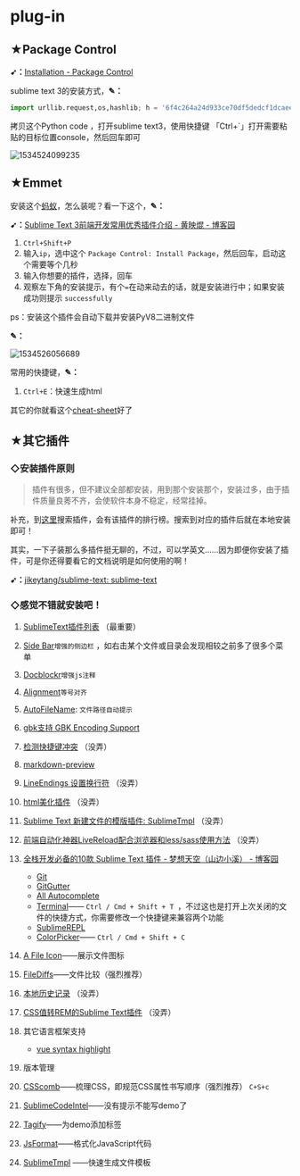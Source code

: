 # plug-in

## ★Package Control

**➹：**[Installation - Package Control](https://packagecontrol.io/installation)

sublime text 3的安装方式，**✎：**

```python
import urllib.request,os,hashlib; h = '6f4c264a24d933ce70df5dedcf1dcaee' + 'ebe013ee18cced0ef93d5f746d80ef60'; pf = 'Package Control.sublime-package'; ipp = sublime.installed_packages_path(); urllib.request.install_opener( urllib.request.build_opener( urllib.request.ProxyHandler()) ); by = urllib.request.urlopen( 'http://packagecontrol.io/' + pf.replace(' ', '%20')).read(); dh = hashlib.sha256(by).hexdigest(); print('Error validating download (got %s instead of %s), please try manual install' % (dh, h)) if dh != h else open(os.path.join( ipp, pf), 'wb' ).write(by)
```

拷贝这个Python code ，打开sublime text3，使用快捷键 「Ctrl+`」打开需要粘贴的目标位置console，然后回车即可

![1534524099235](C:/Users/ADMINI~1/AppData/Local/Temp/1534524099235.png)

## ★Emmet

安装这个[蚂蚁](https://github.com/emmetio/emmet)，怎么装呢？看一下这个，**✎：**

**➹：**[Sublime Text 3前端开发常用优秀插件介绍 - 黄映焜 - 博客园](http://www.cnblogs.com/hykun/p/sublimeText3.html)

1. `Ctrl+Shift+P`
2. 输入`ip`，选中这个 `Package Control: Install Package`，然后回车，启动这个需要等个几秒
3. 输入你想要的插件，选择，回车
4. 观察左下角的安装提示，有个`=`在动来动去的话，就是安装进行中；如果安装成功则提示 `successfully`

ps：安装这个插件会自动下载并安装PyV8二进制文件 

**✎：**

![1534526056689](C:/Users/ADMINI~1/AppData/Local/Temp/1534526056689.png)

常用的快捷键，**✎：**

1. `Ctrl+E`：快速生成html

其它的你就看这个[cheat-sheet](https://docs.emmet.io/cheat-sheet/)好了

## ★其它插件

### ◇安装插件原则

> 插件有很多，但不建议全部都安装，用到那个安装那个，安装过多，由于插件质量良莠不齐，会使软件本身不稳定，经常挂掉。 

补充，到[这里](https://packagecontrol.io/browse)搜索插件，会有该插件的排行榜。搜索到对应的插件后就在本地安装即可！

其实，一下子装那么多插件挺无聊的，不过，可以学英文……因为即便你安装了插件，可是你还得要看它的文档说明是如何使用的啊！

**➹：**[jikeytang/sublime-text: sublime-text](https://github.com/jikeytang/sublime-text)

### ◇感觉不错就安装吧！

1. [SublimeText插件列表](https://sublime.wbond.net/) （最重要）
2. [Side Bar](https://github.com/titoBouzout/SideBarEnhancements)`增强的侧边栏` ，如右击某个文件或目录会发现相较之前多了很多个菜单
3. [Docblockr](https://github.com/spadgos/sublime-jsdocs)`增强js注释` 
4. [Alignment](https://github.com/wbond/sublime_alignment)`等号对齐` 
5. [AutoFileName](https://github.com/BoundInCode/AutoFileName): `文件路径自动提示` 
6. [gbk支持 GBK Encoding Support](https://github.com/akira-cn/sublime-gbk) 
7. [检测快捷键冲突](http://www.welefen.com/keymapmanager-add-check-plugins-keymap-conflict-feature.html) （没弄）
8. [markdown-preview](https://github.com/revolunet/sublimetext-markdown-preview)
9. [LineEndings 设置换行符](https://github.com/SublimeText/LineEndings) （没弄）
10. [html美化插件](https://github.com/rehorn/sublime-htmlbeautify) （没弄）
11. [Sublime Text 新建文件的模版插件: SublimeTmpl](http://www.fantxi.com/blog/archives/sublime-template-engine-sublimetmpl/) （没弄）
12. [前端自动化神器LiveReload配合浏览器和less/sass使用方法](http://www.cnblogs.com/liu-l/p/3902100.html) （没弄）
13. [全栈开发必备的10款 Sublime Text 插件 - 梦想天空（山边小溪） - 博客园](http://www.cnblogs.com/lhb25/p/10-essential-sublime-text-plugins.html)

    - [Git](https://packagecontrol.io/packages/Git)
    - [GitGutter](https://github.com/jisaacks/GitGutter)
    - [All Autocomplete](https://packagecontrol.io/packages/All%20Autocomplete) 
    - [Terminal](https://packagecontrol.io/packages/Terminal)—— `Ctrl / Cmd + Shift + T `，不过这也是打开上次关闭的文件的快捷方式，你需要修改一个快捷键来兼容两个功能 
    - [SublimeREPL](https://packagecontrol.io/packages/SublimeREPL)
    - [ColorPicker](https://packagecontrol.io/packages/ColorPicker)—— `Ctrl / Cmd + Shift + C `
14. [A File Icon](https://packagecontrol.io/packages/A%20File%20Icon)——展示文件图标
15. [FileDiffs](https://packagecontrol.io/packages/FileDiffs)——文件比较（强烈推荐）
16. [本地历史记录](https://github.com/vishr/local-history) （没弄）
17. [CSS值转REM的Sublime Text插件](https://github.com/flashlizi/cssrem) （没弄）
18. 其它语言框架支持 
    - [vue syntax highlight](https://packagecontrol.io/packages/Vue%20Syntax%20Highlight)
19. 版本管理
20. [CSScomb](https://packagecontrol.io/packages/CSScomb)——梳理CSS，即规范CSS属性书写顺序（强烈推荐） `C+S+c`
21. [SublimeCodeIntel](https://packagecontrol.io/packages/SublimeCodeIntel)——没有提示不能写demo了
22. [Tagify](https://packagecontrol.io/packages/Tagify)——为demo添加标签
23. [JsFormat](https://packagecontrol.io/packages/JsFormat)——格式化JavaScript代码
24. [SublimeTmpl](https://packagecontrol.io/packages/SublimeTmpl) ——快速生成文件模板 

